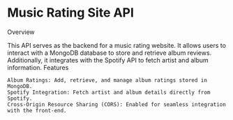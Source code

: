 # Music Rating Site API
Overview

This API serves as the backend for a music rating website. It allows users to interact with a MongoDB database to store and retrieve album reviews. Additionally, it integrates with the Spotify API to fetch artist and album information.
Features

    Album Ratings: Add, retrieve, and manage album ratings stored in MongoDB.
    Spotify Integration: Fetch artist and album details directly from Spotify.
    Cross-Origin Resource Sharing (CORS): Enabled for seamless integration with the front-end.
